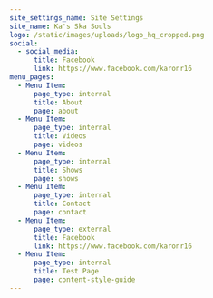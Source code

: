 ```yaml
---
site_settings_name: Site Settings
site_name: Ka's Ska Souls
logo: /static/images/uploads/logo_hq_cropped.png
social:
  - social_media:
      title: Facebook
      link: https://www.facebook.com/karonr16
menu_pages:
  - Menu Item:
      page_type: internal
      title: About
      page: about
  - Menu Item:
      page_type: internal
      title: Videos
      page: videos
  - Menu Item:
      page_type: internal
      title: Shows
      page: shows
  - Menu Item:
      page_type: internal
      title: Contact
      page: contact
  - Menu Item:
      page_type: external
      title: Facebook
      link: https://www.facebook.com/karonr16
  - Menu Item:
      page_type: internal
      title: Test Page
      page: content-style-guide
---
```

